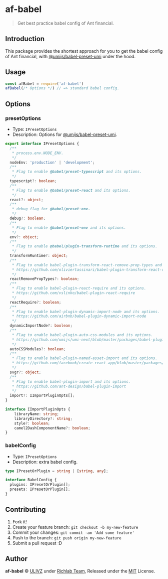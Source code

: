 # af-babel

> Get best practice babel config of Ant financial.

## Introduction

This package provides the shortest approach for you to get the babel config of Ant financial, with [@umijs/babel-preset-umi](https://github.com/umijs/umi-next/tree/master/packages/babel-preset-umi) under the hood.

## Usage

```js
const afBabel = require('af-babel')
afBabel(/* Options */) // => standard babel config.
```

## Options

### presetOptions

- Type: `IPresetOptions`
- Description: Options for [@umijs/babel-preset-umi](https://github.com/umijs/umi-next/tree/master/packages/babel-preset-umi).

```typescript
export interface IPresetOptions {
  /**
   * process.env.NODE_ENV.
   */  
  nodeEnv: 'production' | 'development';
  /**
   * Flag to enable @babel/preset-typescript and its options.
   */  
  typescript?: boolean;
  /**
   * Flag to enable @babel/preset-react and its options.
   */
  react?: object;
  /**
   * debug flag for @babel/preset-env.
   */
  debug?: boolean;
  /**
   * Flag to enable @babel/preset-env and its options.
   */
  env?: object;
  /**
   * Flag to enable @babel/plugin-transform-runtime and its options.
   */
  transformRuntime?: object;
  /**
   * Flag to enable babel-plugin-transform-react-remove-prop-types and its options.
   * https://github.com/oliviertassinari/babel-plugin-transform-react-remove-prop-types
   */
  reactRemovePropTypes?: boolean;
  /**
   * Flag to enable babel-plugin-react-require and its options.
   * https://github.com/vslinko/babel-plugin-react-require 
   */
  reactRequire?: boolean;
  /**
   * Flag to enable babel-plugin-dynamic-import-node and its options.
   * https://github.com/airbnb/babel-plugin-dynamic-import-node 
   */
  dynamicImportNode?: boolean;
  /**
   * Flag to enable babel-plugin-auto-css-modules and its options.
   * https://github.com/umijs/umi-next/blob/master/packages/babel-plugin-auto-css-modules
   */
  autoCSSModules?: boolean;
  /**
   * Flag to enable babel-plugin-named-asset-import and its options.
   * https://github.com/facebook/create-react-app/blob/master/packages/babel-plugin-named-asset-import
   */
  svgr?: object;
  /**
   * Flag to enable babel-plugin-import and its options.
   * https://github.com/ant-design/babel-plugin-import
   */
  import?: IImportPluginOpts[];
}

interface IImportPluginOpts {
    libraryName: string;
    libraryDirectory?: string;
    style?: boolean;
    camel2DashComponentName?: boolean;
}
```

### babelConfig

- Type: `IPresetOptions`
- Description: extra babel config.

```typescript
type IPresetOrPlugin = string | [string, any];

interface BabelConfig {
  plugins: IPresetOrPlugin[];
  presets: IPresetOrPlugin[];
}
```

## Contributing

1. Fork it!
2. Create your feature branch: `git checkout -b my-new-feature`
3. Commit your changes: `git commit -am 'Add some feature'`
4. Push to the branch: `git push origin my-new-feature`
5. Submit a pull request :D

## Author

**af-babel** © [ULIVZ](https://github.com/ulivz) under [Richlab Team](https://www.yuque.com/richlab/join-us/invitation), Released under the [MIT](./LICENSE) License.<br>
